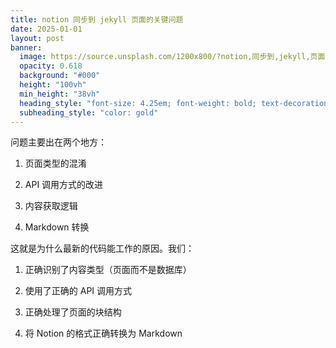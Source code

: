 ```yaml
---
title: notion 同步到 jekyll 页面的关键问题
date: 2025-01-01
layout: post
banner:
  image: https://source.unsplash.com/1200x800/?notion,同步到,jekyll,页面的关键问题
  opacity: 0.618
  background: "#000"
  height: "100vh"
  min_height: "38vh"
  heading_style: "font-size: 4.25em; font-weight: bold; text-decoration: underline"
  subheading_style: "color: gold"
---
```


问题主要出在两个地方：

1. 页面类型的混淆

1. API 调用方式的改进

1. 内容获取逻辑

1. Markdown 转换

这就是为什么最新的代码能工作的原因。我们：

1. 正确识别了内容类型（页面而不是数据库）

1. 使用了正确的 API 调用方式

1. 正确处理了页面的块结构

1. 将 Notion 的格式正确转换为 Markdown